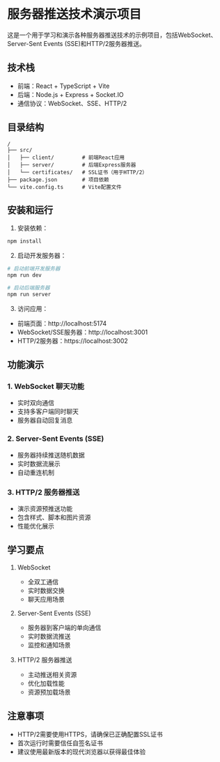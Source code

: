 # 服务器推送技术演示项目

这是一个用于学习和演示各种服务器推送技术的示例项目，包括WebSocket、Server-Sent Events (SSE)和HTTP/2服务器推送。

## 技术栈

- 前端：React + TypeScript + Vite
- 后端：Node.js + Express + Socket.IO
- 通信协议：WebSocket、SSE、HTTP/2

## 目录结构

```
/
├── src/
│   ├── client/         # 前端React应用
│   ├── server/         # 后端Express服务器
│   └── certificates/   # SSL证书（用于HTTP/2）
├── package.json        # 项目依赖
└── vite.config.ts      # Vite配置文件
```

## 安装和运行

1. 安装依赖：
```bash
npm install
```

2. 启动开发服务器：
```bash
# 启动前端开发服务器
npm run dev

# 启动后端服务器
npm run server
```

3. 访问应用：
- 前端页面：http://localhost:5174
- WebSocket/SSE服务器：http://localhost:3001
- HTTP/2服务器：https://localhost:3002

## 功能演示

### 1. WebSocket 聊天功能
- 实时双向通信
- 支持多客户端同时聊天
- 服务器自动回复消息

### 2. Server-Sent Events (SSE)
- 服务器持续推送随机数据
- 实时数据流展示
- 自动重连机制

### 3. HTTP/2 服务器推送
- 演示资源预推送功能
- 包含样式、脚本和图片资源
- 性能优化展示

## 学习要点

1. WebSocket
   - 全双工通信
   - 实时数据交换
   - 聊天应用场景

2. Server-Sent Events (SSE)
   - 服务器到客户端的单向通信
   - 实时数据流推送
   - 监控和通知场景

3. HTTP/2 服务器推送
   - 主动推送相关资源
   - 优化加载性能
   - 资源预加载场景

## 注意事项

- HTTP/2需要使用HTTPS，请确保已正确配置SSL证书
- 首次运行时需要信任自签名证书
- 建议使用最新版本的现代浏览器以获得最佳体验